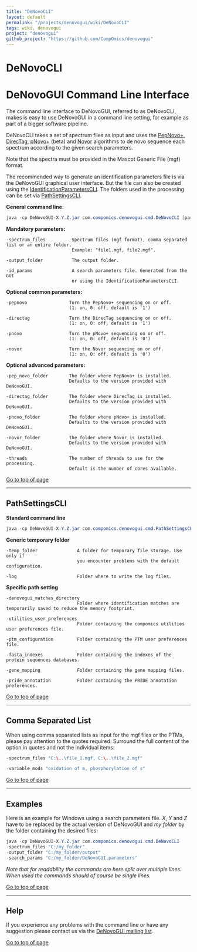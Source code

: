 ```yaml
---
title: "DeNovoCLI"
layout: default
permalink: "/projects/denovogui/wiki/DeNovoCLI"
tags: wiki, denovogui
project: "denovogui"
github_project: "https://github.com/CompOmics/denovogui"
---
```


# DeNovoCLI

# DeNovoGUI Command Line Interface #

The command line interface to DeNovoGUI, referred to as DeNovoCLI, makes is easy to use DeNovoGUI in a command line setting, for example as part of a bigger software pipeline.

DeNovoCLI takes a set of spectrum files as input and uses the [PepNovo+](http://proteomics.ucsd.edu/Software/PepNovo.html),  [DirecTag](http://fenchurch.mc.vanderbilt.edu/bumbershoot/directag/), [pNovo+](http://pfind.ict.ac.cn/software/pNovo/) (beta) and [Novor](http://rapidnovor.com) algorithms to de novo sequence each spectrum according to the given search parameters.

Note that the spectra must be provided in the Mascot Generic File (mgf) format.

The recommended way to generate an identification parameters file is via the DeNovoGUI graphical user interface. But the file can also be created using the [IdentificationParametersCLI](/projects/denovogui/wiki/IdentificationParametersCLI). The folders used in the processing can be set via [PathSettingsCLI](#pathsettingscli).

**General command line:**

```java
java -cp DeNovoGUI-X.Y.Z.jar com.compomics.denovogui.cmd.DeNovoCLI [parameters]
```

**Mandatory parameters:**

```
-spectrum_files          Spectrum files (mgf format), comma separated list or an entire folder.
                         Example: "file1.mgf, file2.mgf".

-output_folder           The output folder.

-id_params               A search parameters file. Generated from the GUI 
                         or using the IdentificationParametersCLI.
```

**Optional common parameters:**

```
-pepnovo                Turn the PepNovo+ sequencing on or off. 
                        (1: on, 0: off, default is '1')

-directag               Turn the DirecTag sequencing on or off. 
                        (1: on, 0: off, default is '1')

-pnovo                  Turn the pNovo+ sequencing on or off.
                        (1: on, 0: off, default is '0') 

-novor                  Turn the Novor sequencing on or off.
                        (1: on, 0: off, default is '0') 
```

**Optional advanced parameters:**

```
-pep_novo_folder        The folder where PepNovo+ is installed. 
                        Defaults to the version provided with DeNovoGUI.

-directag_folder        The folder where DirecTag is installed. 
                        Defaults to the version provided with DeNovoGUI.

-pnovo_folder           The folder where pNovo+ is installed. 
                        Defaults to the version provided with DeNovoGUI.

-novor_folder           The folder where Novor is installed. 
                        Defaults to the version provided with DeNovoGUI.

-threads                The number of threads to use for the processing. 
                        Default is the number of cores available.
```

[Go to top of page](#denovocli)

---

## PathSettingsCLI ##

**Standard command line**

```java
java -cp DeNovoGUI-X.Y.Z.jar com.compomics.denovogui.cmd.PathSettingsCLI [parameters]
```

**Generic temporary folder**

```
-temp_folder               A folder for temporary file storage. Use only if 
                           you encounter problems with the default configuration.

-log                       Folder where to write the log files.
```

**Specific path setting**

```
-denovogui_matches_directory  
                           Folder where identification matches are temporarily saved to reduce the memory footprint.

-utilities_user_preferences
                           Folder containing the compomics utilities user preferences file.

-ptm_configuration         Folder containing the PTM user preferences file.

-fasta_indexes             Folder containing the indexes of the protein sequences databases.

-gene_mapping              Folder containing the gene mapping files.

-pride_annotation          Folder containing the PRIDE annotation preferences.
```

[Go to top of page](#denovocli)

---

## Comma Separated List ##

When using comma separated lists as input for the mgf files or the PTMs, please pay attention to the quotes required. Surround the full content of the option in quotes and not the individual items:

```java
-spectrum_files "C:\..\file_1.mgf, C:\..\file_2.mgf"

-variable_mods "oxidation of m, phosphorylation of s"
```

[Go to top of page](#denovocli)

---

## Examples ##

Here is an example for Windows using a search parameters file. _X_, _Y_ and _Z_ have to be replaced by the actual version of DeNovoGUI and _my folder_ by the folder containing the desired files:

```java
java -cp DeNovoGUI-X.Y.Z.jar com.compomics.denovogui.cmd.DeNovoCLI 
-spectrum_files "C:/my_folder" 
-output_folder "C:/my_folder/output"
-search_params "C:/my_folder/DeNovoGUI.parameters" 
```

_Note that for readability the commands are here split over multiple lines. When used the commands should of course be single lines._

[Go to top of page](#denovocli)

---

## Help ##

If you experience any problems with the command line or have any suggestion please contact us via the [DeNovoGUI mailing list](https://groups.google.com/group/denovogui).

[Go to top of page](#denovocli)